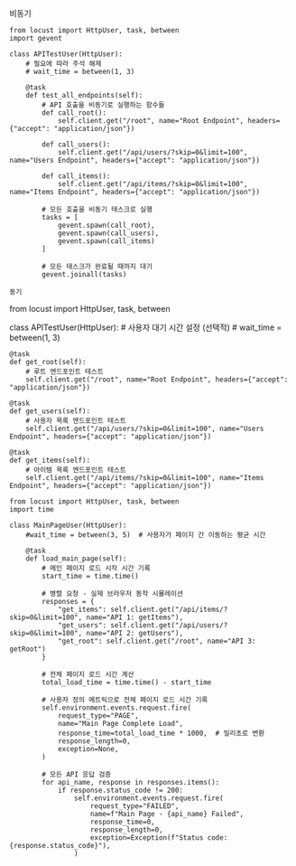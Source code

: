 비동기
```
from locust import HttpUser, task, between
import gevent

class APITestUser(HttpUser):
    # 필요에 따라 주석 해제
    # wait_time = between(1, 3)
    
    @task
    def test_all_endpoints(self):
        # API 호출을 비동기로 실행하는 함수들
        def call_root():
            self.client.get("/root", name="Root Endpoint", headers={"accept": "application/json"})
            
        def call_users():
            self.client.get("/api/users/?skip=0&limit=100", name="Users Endpoint", headers={"accept": "application/json"})
            
        def call_items():
            self.client.get("/api/items/?skip=0&limit=100", name="Items Endpoint", headers={"accept": "application/json"})
        
        # 모든 호출을 비동기 태스크로 실행
        tasks = [
            gevent.spawn(call_root),
            gevent.spawn(call_users),
            gevent.spawn(call_items)
        ]
        
        # 모든 태스크가 완료될 때까지 대기
        gevent.joinall(tasks)

동기
```
from locust import HttpUser, task, between

class APITestUser(HttpUser):
    # 사용자 대기 시간 설정 (선택적)
    # wait_time = between(1, 3)
    
    @task
    def get_root(self):
        # 루트 엔드포인트 테스트
        self.client.get("/root", name="Root Endpoint", headers={"accept": "application/json"})
    
    @task
    def get_users(self):
        # 사용자 목록 엔드포인트 테스트
        self.client.get("/api/users/?skip=0&limit=100", name="Users Endpoint", headers={"accept": "application/json"})
    
    @task
    def get_items(self):
        # 아이템 목록 엔드포인트 테스트
        self.client.get("/api/items/?skip=0&limit=100", name="Items Endpoint", headers={"accept": "application/json"})
        

```
from locust import HttpUser, task, between
import time

class MainPageUser(HttpUser):
    #wait_time = between(3, 5)  # 사용자가 페이지 간 이동하는 평균 시간
    
    @task
    def load_main_page(self):
        # 메인 페이지 로드 시작 시간 기록
        start_time = time.time()

        # 병렬 요청 - 실제 브라우저 동작 시뮬레이션
        responses = {
            "get_items": self.client.get("/api/items/?skip=0&limit=100", name="API 1: getItems"),
            "get_users": self.client.get("/api/users/?skip=0&limit=100", name="API 2: getUsers"),
            "get_root": self.client.get("/root", name="API 3: getRoot")
        }
        
        # 전체 페이지 로드 시간 계산
        total_load_time = time.time() - start_time
        
        # 사용자 정의 메트릭으로 전체 페이지 로드 시간 기록
        self.environment.events.request.fire(
            request_type="PAGE",
            name="Main Page Complete Load",
            response_time=total_load_time * 1000,  # 밀리초로 변환
            response_length=0,
            exception=None,
        )
        
        # 모든 API 응답 검증
        for api_name, response in responses.items():
            if response.status_code != 200:
                self.environment.events.request.fire(
                    request_type="FAILED",
                    name=f"Main Page - {api_name} Failed",
                    response_time=0,
                    response_length=0,
                    exception=Exception(f"Status code: {response.status_code}"),
                )